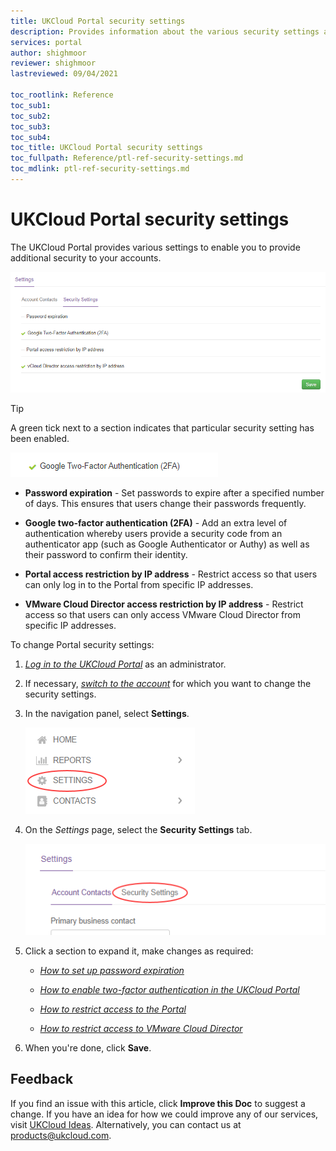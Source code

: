 ```yaml
---
title: UKCloud Portal security settings
description: Provides information about the various security settings available in the UKCloud Portal, including two-factor authentication (2FA) and IP restrictions
services: portal
author: shighmoor
reviewer: shighmoor
lastreviewed: 09/04/2021

toc_rootlink: Reference
toc_sub1: 
toc_sub2:
toc_sub3:
toc_sub4:
toc_title: UKCloud Portal security settings
toc_fullpath: Reference/ptl-ref-security-settings.md
toc_mdlink: ptl-ref-security-settings.md
---
```


# UKCloud Portal security settings

The UKCloud Portal provides various settings to enable you to provide additional security to your accounts.

![Portal security settings](images/ptl-security-settings.png)

> [!TIP]
> A green tick next to a section indicates that particular security setting has been enabled.
> 
> ![Enabled security setting](images/ptl-security-settings-enabled.png)

- **Password expiration** - Set passwords to expire after a specified number of days. This ensures that users change their passwords frequently.

- **Google two-factor authentication (2FA)** - Add an extra level of authentication whereby users provide a security code from an authenticator app (such as Google Authenticator or Authy) as well as their password to confirm their identity.

- **Portal access restriction by IP address** - Restrict access so that users can only log in to the Portal from specific IP addresses.

- **VMware Cloud Director access restriction by IP address** - Restrict access so that users can only access VMware Cloud Director from specific IP addresses.

To change Portal security settings:

1. [*Log in to the UKCloud Portal*](ptl-gs.md#logging-in-to-the-ukcloud-portal) as an administrator.

2. If necessary, [*switch to the account*](ptl-how-switch-account.md) for which you want to change the security settings.

3. In the navigation panel, select **Settings**.

    ![Settings menu option in the UKCloud Portal](images/ptl-mnu-settings.png)

4. On the *Settings* page, select the **Security Settings** tab.

    ![Security Settings tab of the Settings page](images/ptl-settings-tab-security.png)

5. Click a section to expand it, make changes as required:

   - [*How to set up password expiration*](ptl-how-setup-password-expiration.md)

   - [*How to enable two-factor authentication in the UKCloud Portal*](ptl-how-setup-2fa.md)

   - [*How to restrict access to the Portal*](ptl-how-restrict-access-portal.md)

   - [*How to restrict access to VMware Cloud Director*](ptl-how-restrict-access-vcloud-api.md)

6. When you're done, click **Save**.

## Feedback

If you find an issue with this article, click **Improve this Doc** to suggest a change. If you have an idea for how we could improve any of our services, visit [UKCloud Ideas](https://ideas.ukcloud.com). Alternatively, you can contact us at <products@ukcloud.com>.

